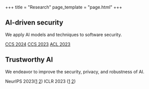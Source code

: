 +++
title = "Research"
page_template = "page.html"
+++

## AI-driven security

We apply AI models and techniques to software security.

[CCS 2024](/publications/#lyu2024PromptFuzz) [CCS 2023](/publications/#chen2023Hopper) [ACL 2023](/publications/#zhao2023)

## Trustworthy AI

We endeavor to improve the security, privacy, and robustness of AI.

NeurIPS 2023([1](/publications/#li2023Attack) [2](/publications/#li2023ILPD)) ICLR 2023 ([1](/publications/#li2023Squeeze) [2](/publications/#li2023Bayesian))
